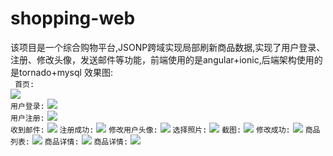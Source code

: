 # shopping-web
该项目是一个综合购物平台,JSONP跨域实现局部刷新商品数据,实现了用户登录、注册、修改头像，发送邮件等功能，前端使用的是angular+ionic,后端架构使用的是tornado+mysql  效果图:  
  	` 首页:`  
  	![](https://raw.githubusercontent.com/wd13925/shopping-web/master/screenshots/510887530c25406faba93d10cc0a1c88.jpg)	  
	`用户登录:`
  	![](https://raw.githubusercontent.com/wd13925/shopping-web/master/screenshots/7e2b646a31104c39a6878386dffea3b7.jpg)    
	`用户注册:`
	![](https://raw.githubusercontent.com/wd13925/shopping-web/master/screenshots/e878e7c9ede540648c66d771866a4a47.jpg)		
	`收到邮件:`
![](https://raw.githubusercontent.com/wd13925/shopping-web/master/screenshots/aed53f68aba84c2782779c841ee4c0fd.jpg)
	`注册成功:`
![](https://raw.githubusercontent.com/wd13925/shopping-web/master/screenshots/230d598f4237472182880f60fe1c38cd.jpg)
	`修改用户头像:`
![](https://raw.githubusercontent.com/wd13925/shopping-web/master/screenshots/29bbc887139f4b93b317932c530a3b4a.jpg)
	`选择照片:`
![](https://raw.githubusercontent.com/wd13925/shopping-web/master/screenshots/61e579f963304ecb9e8e72e1495dde0c.jpg)
	`截图:`
![](https://raw.githubusercontent.com/wd13925/shopping-web/master/screenshots/c7d7b163d7024128a5199ecd69576ee8.jpg)
	`修改成功:`
![](https://raw.githubusercontent.com/wd13925/shopping-web/master/screenshots/4ed60ebba9fc49e9bb7918637f42c63d.jpg)
	`商品列表:`
![](https://raw.githubusercontent.com/wd13925/shopping-web/master/screenshots/a5d6eea1399c427688ea57d8e792aa5e.jpg)
	`商品详情:`
![](https://raw.githubusercontent.com/wd13925/shopping-web/master/screenshots/112fb0d0018048f6bf17f0ea1010b4a9.jpg)
	`商品详情:`
![](https://raw.githubusercontent.com/wd13925/shopping-web/master/screenshots/d81db197218a45c0ad76cd7b9fcdb4ec.jpg)
 
